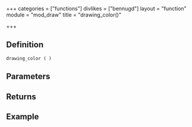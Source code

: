 +++
categories = ["functions"]
divlikes = ["bennugd"]
layout = "function"
module = "mod_draw"
title = "drawing_color()"

+++

## Definition

    drawing_color ( )

## Parameters

## Returns

## Example

